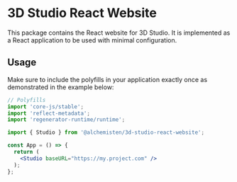 # 3D Studio React Website

This package contains the React website for 3D Studio. It is implemented as a
React application to be used with minimal configuration.

## Usage

Make sure to include the polyfills in your application exactly once as
demonstrated in the example below:

```jsx
// Polyfills
import 'core-js/stable';
import 'reflect-metadata';
import 'regenerator-runtime/runtime';

import { Studio } from '@alchemisten/3d-studio-react-website';

const App = () => {
  return (
    <Studio baseURL="https://my.project.com" />
  );
};
```
